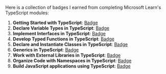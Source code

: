 Here is a collection of badges I earned from completing Microsoft Learn's TypeScript modules:

1. **Getting Started with TypeScript**: [Badge](https://learn.microsoft.com/api/achievements/share/en-us/c00b3r-1219/FZ3MDUKX?sharingId=374E1B09FE380840)
2. **Declare Variable Types in TypeScript**: [Badge](https://learn.microsoft.com/api/achievements/share/en-us/c00b3r-1219/J6PU4AET?sharingId=374E1B09FE380840)
3. **Implement Interfaces in TypeScript**: [Badge](https://learn.microsoft.com/api/achievements/share/en-us/c00b3r-1219/AQNKMPD7?sharingId=374E1B09FE380840)
4. **Develop Typed Functions in TypeScript**: [Badge](https://learn.microsoft.com/api/achievements/share/en-us/c00b3r-1219/3XGZSZ9H?sharingId=374E1B09FE380840)
5. **Declare and Instantiate Classes in TypeScript**: [Badge](https://learn.microsoft.com/api/achievements/share/ru-ru/c00b3r-1219/QD7LMTFE?sharingId=374E1B09FE380840)
6. **Generics in TypeScript**: [Badge](https://learn.microsoft.com/api/achievements/share/ru-ru/c00b3r-1219/24YCJ5EV?sharingId=374E1B09FE380840)
7. **Work with External Libraries in TypeScript**: [Badge](https://learn.microsoft.com/api/achievements/share/ru-ru/c00b3r-1219/CWSMZEZ9?sharingId=374E1B09FE380840)
8. **Organize Code with Namespaces in TypeScript**: [Badge](https://learn.microsoft.com/api/achievements/share/ru-ru/c00b3r-1219/J6PYY6JT?sharingId=374E1B09FE380840)
9. **Build JavaScript applications using TypeScript**: [Badge](https://learn.microsoft.com/api/achievements/share/en-us/c00b3r-1219/3XGPPXUH?sharingId=374E1B09FE380840)
